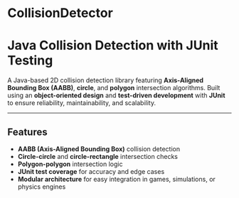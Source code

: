 # CollisionDetector
# Java Collision Detection with JUnit Testing

A Java-based 2D collision detection library featuring **Axis-Aligned Bounding Box (AABB)**, **circle**, and **polygon** intersection algorithms. Built using an **object-oriented design** and **test-driven development** with **JUnit** to ensure reliability, maintainability, and scalability.  

---

## Features
- **AABB (Axis-Aligned Bounding Box)** collision detection  
- **Circle-circle** and **circle-rectangle** intersection checks  
- **Polygon-polygon** intersection logic  
- **JUnit test coverage** for accuracy and edge cases  
- **Modular architecture** for easy integration in games, simulations, or physics engines  
